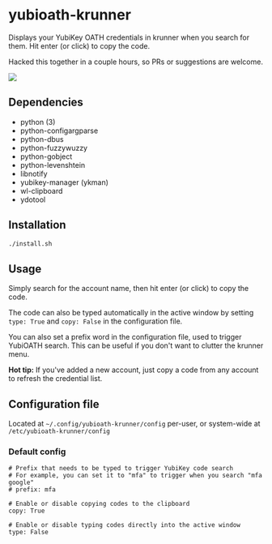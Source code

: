 # yubioath-krunner

Displays your YubiKey OATH credentials in krunner when you search for them. Hit enter (or click) to copy the code.

Hacked this together in a couple hours, so PRs or suggestions are welcome.

![](https://i.imgur.com/wrrZR4T.gif)

## Dependencies

- python (3)
- python-configargparse
- python-dbus
- python-fuzzywuzzy
- python-gobject
- python-levenshtein
- libnotify
- yubikey-manager (ykman)
- wl-clipboard
- ydotool

## Installation

```bash
./install.sh
```

## Usage

Simply search for the account name, then hit enter (or click) to copy the code.

The code can also be typed automatically in the active window by setting `type: True` and `copy: False` in the configuration file.

You can also set a prefix word in the configuration file, used to trigger YubiOATH search. This can be useful if you don't want to clutter the krunner menu.

**Hot tip:** If you've added a new account, just copy a code from any account to refresh the credential list.

## Configuration file

Located at `~/.config/yubioath-krunner/config` per-user, or system-wide at `/etc/yubioath-krunner/config`

### Default config

```
# Prefix that needs to be typed to trigger YubiKey code search
# For example, you can set it to "mfa" to trigger when you search "mfa google"
# prefix: mfa

# Enable or disable copying codes to the clipboard
copy: True

# Enable or disable typing codes directly into the active window
type: False
```
